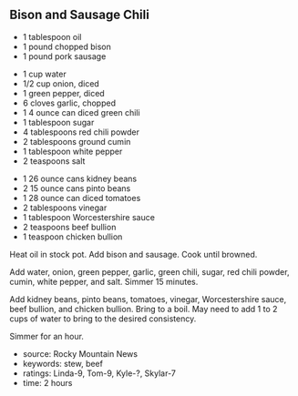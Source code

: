 Bison and Sausage Chili
-----------------------

- 1 tablespoon oil
- 1 pound chopped bison
- 1 pound pork sausage
<!-- -->
- 1 cup water
- 1/2 cup onion, diced
- 1 green pepper, diced
- 6 cloves garlic, chopped
- 1 4 ounce can diced green chili
- 1 tablespoon sugar
- 4 tablespoons red chili powder
- 2 tablespoons ground cumin
- 1 tablespoon white pepper
- 2 teaspoons salt
<!-- -->
- 1 26 ounce cans kidney beans
- 2 15 ounce cans pinto beans
- 1 28 ounce can diced tomatoes
- 2 tablespoons vinegar
- 1 tablespoon Worcestershire sauce
- 2 teaspoons beef bullion
- 1 teaspoon chicken bullion

Heat oil in stock pot.  Add bison and sausage.  Cook until browned.

Add water, onion, green pepper, garlic, green chili, sugar, red chili
powder, cumin, white pepper, and salt. Simmer 15 minutes.

Add kidney beans, pinto beans, tomatoes, vinegar, Worcestershire
sauce, beef bullion, and chicken bullion.  Bring to a boil.  May need
to add 1 to 2 cups of water to bring to the desired consistency.

Simmer for an hour.

- source: Rocky Mountain News
- keywords: stew, beef
- ratings: Linda-9, Tom-9, Kyle-?, Skylar-7
- time: 2 hours
